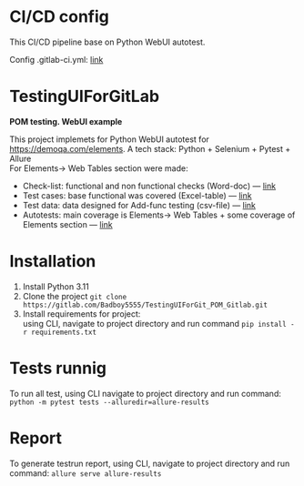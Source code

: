# CI/CD config

This CI/CD pipeline base on Python WebUI autotest. 

Config .gitlab-ci.yml: [link](https://github.com/Badboy5555/TestingUIForGit_POM/blob/main/.gitlab-ci.yml)

# TestingUIForGitLab
**POM testing. WebUI example**  

This project implemets for Python WebUI autotest for https://demoqa.com/elements.  A tech stack: Python + Selenium + Pytest + Allure  
For Elements-> Web Tables section were made:
- Check-list: functional and non functional checks (Word-doc) — [link](https://github.com/Badboy5555/TestingUIForGit_POM/blob/main/%D0%A7%D0%B5%D0%BA-%D0%BB%D0%B8%D1%81%D1%82.docx)
- Test cases: base functional was covered (Excel-table) — [link](https://github.com/Badboy5555/TestingUIForGit_POM/blob/main/%D0%A2%D0%B5%D1%81%D1%82-%D0%BA%D0%B5%D0%B9%D1%81%D1%8B.xlsx) 
- Test data: data designed for Add-func testing (csv-file) — [link](https://github.com/Badboy5555/TestingUIForGit_POM/blob/main/data/data_for_web_table_add_person.csv)
- Autotests: main coverage is Elements-> Web Tables + some coverage of Elements section — [link](https://github.com/Badboy5555/TestingUIForGit_POM/blob/main/tests/elements_page_test.py)

 
 # Installation
1. Install Python 3.11
2. Clone the project `git clone https://gitlab.com/Badboy5555/TestingUIForGit_POM_Gitlab.git`
3. Install requirements for project:   
   using CLI, navigate to project directory and run command `pip install -r requirements.txt`
   
# Tests runnig
To run all test, using CLI navigate to project directory and run command: `python -m pytest tests --alluredir=allure-results`

# Report 
To generate testrun report, using CLI, navigate to project directory and run command: `allure serve allure-results`


